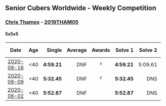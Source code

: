 ## Senior Cubers Worldwide - Weekly Competition
### [Chris Thames](../chris_thames.md) - [2019THAM05](https://www.worldcubeassociation.org/persons/2019THAM05?event=555)

#### 5x5x5

| Date | Age | Single | Average | Awards | Solve 1 | Solve 2 | Solve 3 | Solve 4 | Solve 5 | Video |
| :--: | :--: | --: | --: | :--: | --: | --: | --: | --: | --: | :-- |
| [2020-06-16](../../results/555/2020-06-16.md) | <40 | **4:59.21** | DNF | ⚡ | **4:59.21** | 5:09.61 | DNS | DNS | DNS | [Link](https://www.facebook.com/events/256188575607890/permalink/259059621987452/) |
| [2020-06-09](../../results/555/2020-06-09.md) | <40 | **5:32.45** | DNF | ⚡ | **5:32.45** | DNS | DNS | DNS | DNS | [Link](https://www.facebook.com/events/1130228284009045/permalink/1133643713667502/) |
| [2020-06-02](../../results/555/2020-06-02.md) | <40 | **5:52.87** | DNF |  | **5:52.87** | DNS | DNS | DNS | DNS | [Link](https://www.facebook.com/events/573401076937046/permalink/576872833256537/) |


<!-- Global site tag (gtag.js) - Google Analytics -->
<script async src="https://www.googletagmanager.com/gtag/js?id=UA-86348435-3"></script>
<script>window.dataLayer = window.dataLayer || []; function gtag() {dataLayer.push(arguments);} gtag('js', new Date()); gtag('config', 'UA-86348435-3');</script>
